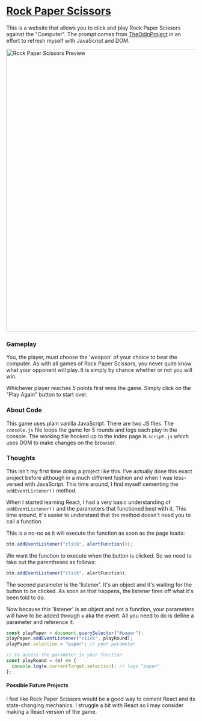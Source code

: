 # [Rock Paper Scissors](https://voidteddy.github.io/rockpaperscissors/)

This is a website that allows you to click and play Rock Paper Scissors against the "Computer". The prompt comes from [TheOdinProject](https://theodinproject.com/) in an effort to refresh myself with JavaScript and DOM.

<a href="https://voidteddy.github.io/rockpaperscissors/" target="_blank"><img src="https://voidteddy.github.io/rockpaperscissors/img/preview.png" alt="Rock Paper Scissors Preview" width="750px" /></a>

### Gameplay

You, the player, must choose the 'weapon' of your choice to beat the computer. As with all games of Rock Paper Scissors, you never quite know what your opponent will play. It is simply by chance whether or not you will win.

Whichever player reaches 5 points first wins the game. Simply click on the "Play Again" button to start over.

### About Code

This game uses plain vanilla JavaScript. There are two JS files. The `console.js` file loops the game for 5 rounds and logs each play in the console. The working file hooked up to the index page is `script.js` which uses DOM to make changes on the browser.

### Thoughts

This isn't my first time doing a project like this. I've actually done this exact project before although in a much different fashion and when I was less-versed with JavaScript. This time around, I find myself cementing the `addEventListener()` method.

When I started learning React, I had a very basic understanding of `addEventListener()` and the parameters that functioned best with it. This time around, it's easier to understand that the method doesn't need you to call a function.

This is a no-no as it will execute the function as soon as the page loads:

```javascript
btn.addEventListener("click", alertFunction());
```

We want the function to execute when the button is clicked. So we need to take out the parentheses as follows:

```javascript
btn.addEventListener("click", alertFunction);
```

The second parameter is the 'listener'. It's an object and it's waiting for the button to be clicked. As soon as that happens, the listener fires off what it's been told to do.

Now because this 'listener' is an object and not a function, your parameters will have to be added through `e` aka the event. All you need to do is define a parameter and reference it:

```javascript
const playPaper = document.querySelector("#paper");
playPaper.addEventListener("click", playRound);
playPaper.selection = "paper"; // your parameter

// to access the parameter in your function
const playRound = (e) => {
  console.log(e.currentTarget.selection); // logs "paper"
};
```

#### Possible Future Projects

I feel like Rock Paper Scissors would be a good way to cement React and its state-changing mechanics. I struggle a bit with React so I may consider making a React version of the game.
